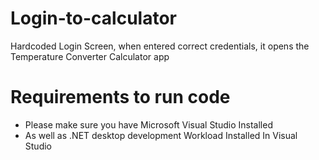 # Login-to-calculator
Hardcoded Login Screen, when entered correct credentials, it opens the Temperature Converter Calculator app

# Requirements to run code
* Please make sure you have Microsoft Visual Studio Installed
* As well as .NET desktop development Workload Installed In Visual Studio
